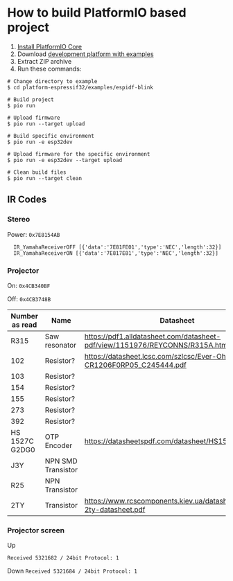 # How to build PlatformIO based project

1. [Install PlatformIO Core](https://docs.platformio.org/page/core.html)
2. Download [development platform with examples](https://github.com/platformio/platform-espressif32/archive/develop.zip)
3. Extract ZIP archive
4. Run these commands:

```shell
# Change directory to example
$ cd platform-espressif32/examples/espidf-blink

# Build project
$ pio run

# Upload firmware
$ pio run --target upload

# Build specific environment
$ pio run -e esp32dev

# Upload firmware for the specific environment
$ pio run -e esp32dev --target upload

# Clean build files
$ pio run --target clean
```

## IR Codes

### Stereo

Power:
`0x7E8154AB`

```
  IR_YamahaReceiverOFF [{'data':'7E81FE01','type':'NEC','length':32}]
  IR_YamahaReceiverON [{'data':'7E817E81','type':'NEC','length':32}]
```

### Projector

On:
`0x4CB340BF`

Off:
`0x4CB3748B`

| Number as read | Name               | Datasheet                                                                    |
| -------------- | ------------------ | ---------------------------------------------------------------------------- |
| R315           | Saw resonator      | https://pdf1.alldatasheet.com/datasheet-pdf/view/1151976/REYCONNS/R315A.html |
| 102            | Resistor?          | https://datasheet.lcsc.com/szlcsc/Ever-Ohms-Tech-CR1206F0RP05_C245444.pdf    |
| 103            | Resistor?          |                                                                              |
| 154            | Resistor?          |                                                                              |
| 155            | Resistor?          |                                                                              |
| 273            | Resistor?          |                                                                              |
| 392            | Resistor?          |                                                                              |
| HS 1527C G2DG0 | OTP Encoder        | https://datasheetspdf.com/datasheet/HS1527.html                              |
| J3Y            | NPN SMD Transistor |                                                                              |
| R25            | NPN Transistor     |                                                                              |
| 2TY            | Transistor         | https://www.rcscomponents.kiev.ua/datasheets/s8550-2ty-datasheet.pdf         |

### Projector screen

Up

`Received 5321682 / 24bit Protocol: 1`

Down
`Received 5321684 / 24bit Protocol: 1`
